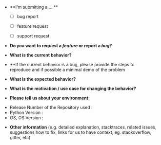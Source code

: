* **I'm submitting a ... **
  - [ ] bug report
  - [ ] feature request
  - [ ] support request


* **Do you want to request a *feature* or report a *bug*?**



* **What is the current behavior?**



* **If the current behavior is a bug, please provide the steps to reproduce and if possible a minimal demo of the problem



* **What is the expected behavior?**



* **What is the motivation / use case for changing the behavior?**



* **Please tell us about your environment:**

- Release Number of the Repository used : 
- Python Version : 
- OS, OS Version : 



* **Other information** (e.g. detailed explanation, stacktraces, related issues, suggestions how to fix, links for us to have context, eg. stackoverflow, gitter, etc)
